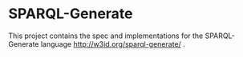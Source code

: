 # SPARQL-Generate

This project contains the spec and implementations for the SPARQL-Generate language http://w3id.org/sparql-generate/ .

